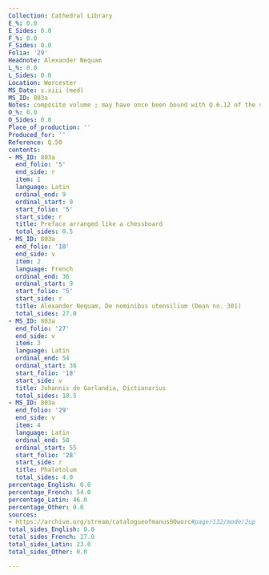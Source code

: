 ```yaml
---
Collection: Cathedral Library
E_%: 0.0
E_Sides: 0.0
F_%: 0.0
F_Sides: 0.0
Folia: '29'
Headnote: Alexander Nequam
L_%: 0.0
L_Sides: 0.0
Location: Worcester
MS_Date: s.xiii (med)
MS_ID: 803a
Notes: composite volume ; may have once been bound with Q.6.12 of the same library
O_%: 0.0
O_Sides: 0.0
Place_of_production: ''
Produced_for: ''
Reference: Q.50
contents:
- MS_ID: 803a
  end_folio: '5'
  end_side: r
  item: 1
  language: Latin
  ordinal_end: 9
  ordinal_start: 9
  start_folio: '5'
  start_side: r
  title: Preface arranged like a chessboard
  total_sides: 0.5
- MS_ID: 803a
  end_folio: '18'
  end_side: v
  item: 2
  language: French
  ordinal_end: 36
  ordinal_start: 9
  start_folio: '5'
  start_side: r
  title: Alexander Nequam, De nominibus utensilium (Dean no. 301)
  total_sides: 27.0
- MS_ID: 803a
  end_folio: '27'
  end_side: v
  item: 3
  language: Latin
  ordinal_end: 54
  ordinal_start: 36
  start_folio: '18'
  start_side: v
  title: Johannis de Garlandia, Dictionarius
  total_sides: 18.5
- MS_ID: 803a
  end_folio: '29'
  end_side: v
  item: 4
  language: Latin
  ordinal_end: 58
  ordinal_start: 55
  start_folio: '28'
  start_side: r
  title: Phaletolum
  total_sides: 4.0
percentage_English: 0.0
percentage_French: 54.0
percentage_Latin: 46.0
percentage_Other: 0.0
sources:
- https://archive.org/stream/catalogueofmanus00worc#page/132/mode/2up
total_sides_English: 0.0
total_sides_French: 27.0
total_sides_Latin: 23.0
total_sides_Other: 0.0

---
```

